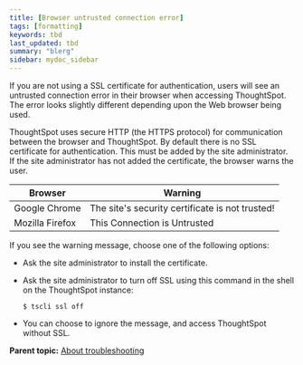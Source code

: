 ```yaml
---
title: [Browser untrusted connection error]
tags: [formatting]
keywords: tbd
last_updated: tbd
summary: "blerg"
sidebar: mydoc_sidebar
---
```

If you are not using a SSL certificate for authentication, users will see an untrusted connection error in their browser when accessing ThoughtSpot. The error looks slightly different depending upon the Web browser being used.

ThoughtSpot uses secure HTTP \(the HTTPS protocol\) for communication between the browser and ThoughtSpot. By default there is no SSL certificate for authentication. This must be added by the site administrator. If the site administrator has not added the certificate, the browser warns the user.

|Browser|Warning|
|-------|-------|
|Google Chrome|The site's security certificate is not trusted!|
|Mozilla Firefox|This Connection is Untrusted|

If you see the warning message, choose one of the following options:

-   Ask the site administrator to install the certificate.
-   Ask the site administrator to turn off SSL using this command in the shell on the ThoughtSpot instance:

    ```
    $ tscli ssl off
    ```

-   You can choose to ignore the message, and access ThoughtSpot without SSL.

**Parent topic:** [About troubleshooting](../../admin/troubleshooting/troubleshooting_intro.html)
